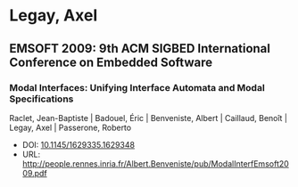 # Legay, Axel

## EMSOFT 2009: 9th ACM SIGBED International Conference on Embedded Software

### Modal Interfaces: Unifying Interface Automata and Modal Specifications
Raclet, Jean-Baptiste | Badouel, Éric | Benveniste, Albert | Caillaud, Benoît | Legay, Axel | Passerone, Roberto
* DOI: [10.1145/1629335.1629348](https://doi.org/10.1145/1629335.1629348)
* URL: <http://people.rennes.inria.fr/Albert.Benveniste/pub/ModalInterfEmsoft2009.pdf>

